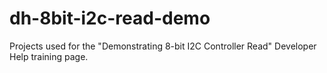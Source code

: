 # dh-8bit-i2c-read-demo
 Projects used for the "Demonstrating 8-bit I2C Controller Read" Developer Help training page.
